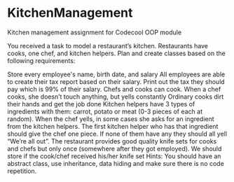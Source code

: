 # KitchenManagement
Kitchen management assignment for Codecool OOP module

You received a task to model a restaurant’s kitchen. Restaurants have cooks, one chef, and kitchen helpers. Plan and create classes based on the following requirements:

Store every employee's name, birth date, and salary
All employees are able to create their tax report based on their salary. Print out the tax they should pay which is 99% of their salary.
Chefs and cooks can cook.
When a chef cooks, she doesn’t touch anything, but yells constantly
Ordinary cooks dirt their hands and get the job done
Kitchen helpers have 3 types of ingredients with them: carrot, potato or meat (0-3 pieces of each at random).
When the chef yells, in some cases she asks for an ingredient from the kitchen helpers. The first kitchen helper who has that ingredient should give the chef one piece. If none of them have any they should all yell “We’re all out”.
The restaurant provides good quality knife sets for cooks and chefs but only once (somewhere after they got employed). We should store if the cook/chef received his/her knife set
Hints: You should have an abstract class, use inheritance, data hiding and make sure there is no code repetition.
